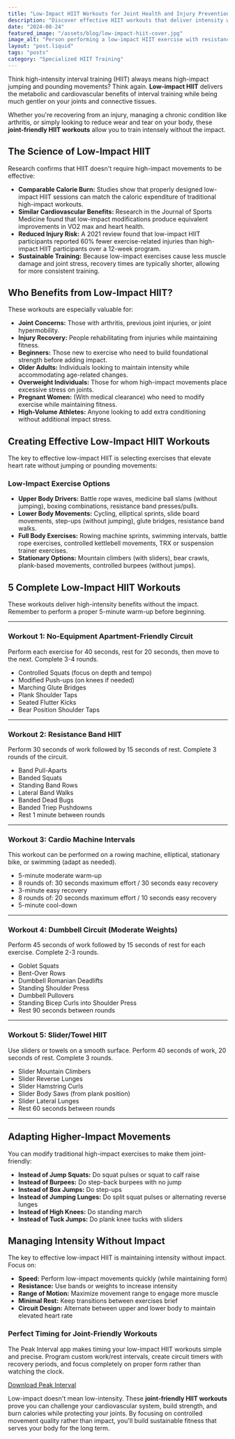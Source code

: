 ```yaml
---
title: "Low-Impact HIIT Workouts for Joint Health and Injury Prevention"
description: "Discover effective HIIT workouts that deliver intensity without the impact, perfect for protecting your joints or recovering from injury."
date: "2024-08-24"
featured_image: "/assets/blog/low-impact-hiit-cover.jpg"
image_alt: "Person performing a low-impact HIIT exercise with resistance bands"
layout: "post.liquid"
tags: "posts"
category: "Specialized HIIT Training"
---
```


Think high-intensity interval training (HIIT) always means high-impact jumping and pounding movements? Think again. **Low-impact HIIT** delivers the metabolic and cardiovascular benefits of interval training while being much gentler on your joints and connective tissues.

Whether you're recovering from an injury, managing a chronic condition like arthritis, or simply looking to reduce wear and tear on your body, these **joint-friendly HIIT workouts** allow you to train intensely without the impact.

## The Science of Low-Impact HIIT

Research confirms that HIIT doesn't require high-impact movements to be effective:

*   **Comparable Calorie Burn:** Studies show that properly designed low-impact HIIT sessions can match the caloric expenditure of traditional high-impact workouts.
*   **Similar Cardiovascular Benefits:** Research in the Journal of Sports Medicine found that low-impact modifications produce equivalent improvements in VO2 max and heart health.
*   **Reduced Injury Risk:** A 2021 review found that low-impact HIIT participants reported 60% fewer exercise-related injuries than high-impact HIIT participants over a 12-week program.
*   **Sustainable Training:** Because low-impact exercises cause less muscle damage and joint stress, recovery times are typically shorter, allowing for more consistent training.

## Who Benefits from Low-Impact HIIT?

These workouts are especially valuable for:

*   **Joint Concerns:** Those with arthritis, previous joint injuries, or joint hypermobility.
*   **Injury Recovery:** People rehabilitating from injuries while maintaining fitness.
*   **Beginners:** Those new to exercise who need to build foundational strength before adding impact.
*   **Older Adults:** Individuals looking to maintain intensity while accommodating age-related changes.
*   **Overweight Individuals:** Those for whom high-impact movements place excessive stress on joints.
*   **Pregnant Women:** (With medical clearance) who need to modify exercise while maintaining fitness.
*   **High-Volume Athletes:** Anyone looking to add extra conditioning without additional impact stress.

## Creating Effective Low-Impact HIIT Workouts

The key to effective low-impact HIIT is selecting exercises that elevate heart rate without jumping or pounding movements:

### Low-Impact Exercise Options

*   **Upper Body Drivers:** Battle rope waves, medicine ball slams (without jumping), boxing combinations, resistance band presses/pulls.
*   **Lower Body Movements:** Cycling, elliptical sprints, slide board movements, step-ups (without jumping), glute bridges, resistance band walks.
*   **Full Body Exercises:** Rowing machine sprints, swimming intervals, battle rope exercises, controlled kettlebell movements, TRX or suspension trainer exercises.
*   **Stationary Options:** Mountain climbers (with sliders), bear crawls, plank-based movements, controlled burpees (without jumps).

## 5 Complete Low-Impact HIIT Workouts

These workouts deliver high-intensity benefits without the impact. Remember to perform a proper 5-minute warm-up before beginning.

---

### Workout 1: No-Equipment Apartment-Friendly Circuit

Perform each exercise for 40 seconds, rest for 20 seconds, then move to the next. Complete 3-4 rounds.

*   Controlled Squats (focus on depth and tempo)
*   Modified Push-ups (on knees if needed)
*   Marching Glute Bridges
*   Plank Shoulder Taps
*   Seated Flutter Kicks
*   Bear Position Shoulder Taps

---

### Workout 2: Resistance Band HIIT

Perform 30 seconds of work followed by 15 seconds of rest. Complete 3 rounds of the circuit.

*   Band Pull-Aparts
*   Banded Squats
*   Standing Band Rows
*   Lateral Band Walks
*   Banded Dead Bugs
*   Banded Triep Pushdowns
*   Rest 1 minute between rounds

---

### Workout 3: Cardio Machine Intervals

This workout can be performed on a rowing machine, elliptical, stationary bike, or swimming (adapt as needed).

*   5-minute moderate warm-up
*   8 rounds of: 30 seconds maximum effort / 30 seconds easy recovery
*   3-minute easy recovery
*   8 rounds of: 20 seconds maximum effort / 10 seconds easy recovery
*   5-minute cool-down

---

### Workout 4: Dumbbell Circuit (Moderate Weights)

Perform 45 seconds of work followed by 15 seconds of rest for each exercise. Complete 2-3 rounds.

*   Goblet Squats
*   Bent-Over Rows
*   Dumbbell Romanian Deadlifts
*   Standing Shoulder Press
*   Dumbbell Pullovers
*   Standing Bicep Curls into Shoulder Press
*   Rest 90 seconds between rounds

---

### Workout 5: Slider/Towel HIIT

Use sliders or towels on a smooth surface. Perform 40 seconds of work, 20 seconds of rest. Complete 3 rounds.

*   Slider Mountain Climbers
*   Slider Reverse Lunges
*   Slider Hamstring Curls
*   Slider Body Saws (from plank position)
*   Slider Lateral Lunges
*   Rest 60 seconds between rounds

---

## Adapting Higher-Impact Movements

You can modify traditional high-impact exercises to make them joint-friendly:

*   **Instead of Jump Squats:** Do squat pulses or squat to calf raise
*   **Instead of Burpees:** Do step-back burpees with no jump
*   **Instead of Box Jumps:** Do step-ups
*   **Instead of Jumping Lunges:** Do split squat pulses or alternating reverse lunges
*   **Instead of High Knees:** Do standing march
*   **Instead of Tuck Jumps:** Do plank knee tucks with sliders

## Managing Intensity Without Impact

The key to effective low-impact HIIT is maintaining intensity without impact. Focus on:

*   **Speed:** Perform low-impact movements quickly (while maintaining form)
*   **Resistance:** Use bands or weights to increase intensity
*   **Range of Motion:** Maximize movement range to engage more muscle
*   **Minimal Rest:** Keep transitions between exercises brief
*   **Circuit Design:** Alternate between upper and lower body to maintain elevated heart rate

<div class="cta-box">
    <h3>Perfect Timing for Joint-Friendly Workouts</h3>
    <p>
        The Peak Interval app makes timing your low-impact HIIT workouts simple and precise. Program custom work/rest intervals, create circuit timers with recovery periods, and focus completely on proper form rather than watching the clock.
    </p>
    <a href="https://apps.apple.com/us/app/peak-interval-hiit-timer/id6741055716" class="cta-button">
        Download Peak Interval
    </a>
</div>

Low-impact doesn't mean low-intensity. These **joint-friendly HIIT workouts** prove you can challenge your cardiovascular system, build strength, and burn calories while protecting your joints. By focusing on controlled movement quality rather than impact, you'll build sustainable fitness that serves your body for the long term. 